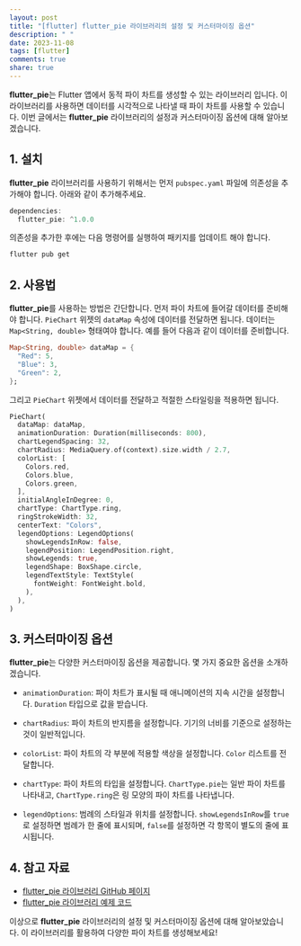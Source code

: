 ```yaml
---
layout: post
title: "[flutter] flutter_pie 라이브러리의 설정 및 커스터마이징 옵션"
description: " "
date: 2023-11-08
tags: [flutter]
comments: true
share: true
---
```


**flutter_pie**는 Flutter 앱에서 동적 파이 차트를 생성할 수 있는 라이브러리 입니다. 이 라이브러리를 사용하면 데이터를 시각적으로 나타낼 때 파이 차트를 사용할 수 있습니다. 이번 글에서는 **flutter_pie** 라이브러리의 설정과 커스터마이징 옵션에 대해 알아보겠습니다.

## 1. 설치

**flutter_pie** 라이브러리를 사용하기 위해서는 먼저 `pubspec.yaml` 파일에 의존성을 추가해야 합니다. 아래와 같이 추가해주세요.

```dart
dependencies:
  flutter_pie: ^1.0.0
```

의존성을 추가한 후에는 다음 명령어를 실행하여 패키지를 업데이트 해야 합니다.

```bash
flutter pub get
```

## 2. 사용법

**flutter_pie**를 사용하는 방법은 간단합니다. 먼저 파이 차트에 들어갈 데이터를 준비해야 합니다. `PieChart` 위젯의 `dataMap` 속성에 데이터를 전달하면 됩니다. 데이터는 `Map<String, double>` 형태여야 합니다. 예를 들어 다음과 같이 데이터를 준비합니다.

```dart
Map<String, double> dataMap = {
  "Red": 5,
  "Blue": 3,
  "Green": 2,
};
```

그리고 `PieChart` 위젯에서 데이터를 전달하고 적절한 스타일링을 적용하면 됩니다.

```dart
PieChart(
  dataMap: dataMap,
  animationDuration: Duration(milliseconds: 800),
  chartLegendSpacing: 32,
  chartRadius: MediaQuery.of(context).size.width / 2.7,
  colorList: [
    Colors.red,
    Colors.blue,
    Colors.green,
  ],
  initialAngleInDegree: 0,
  chartType: ChartType.ring,
  ringStrokeWidth: 32,
  centerText: "Colors",
  legendOptions: LegendOptions(
    showLegendsInRow: false,
    legendPosition: LegendPosition.right,
    showLegends: true,
    legendShape: BoxShape.circle,
    legendTextStyle: TextStyle(
      fontWeight: FontWeight.bold,
    ),
  ),
)
```


## 3. 커스터마이징 옵션

**flutter_pie**는 다양한 커스터마이징 옵션을 제공합니다. 몇 가지 중요한 옵션을 소개하겠습니다.

- `animationDuration`: 파이 차트가 표시될 때 애니메이션의 지속 시간을 설정합니다. `Duration` 타입으로 값을 받습니다.

- `chartRadius`: 파이 차트의 반지름을 설정합니다. 기기의 너비를 기준으로 설정하는 것이 일반적입니다.

- `colorList`: 파이 차트의 각 부분에 적용할 색상을 설정합니다. `Color` 리스트를 전달합니다.

- `chartType`: 파이 차트의 타입을 설정합니다. `ChartType.pie`는 일반 파이 차트를 나타내고, `ChartType.ring`은 링 모양의 파이 차트를 나타냅니다.

- `legendOptions`: 범례의 스타일과 위치를 설정합니다. `showLegendsInRow`를 `true`로 설정하면 범례가 한 줄에 표시되며, `false`를 설정하면 각 항목이 별도의 줄에 표시됩니다.

## 4. 참고 자료

- [flutter_pie 라이브러리 GitHub 페이지](https://github.com/rajeshzmoke/flutter_pie)
- [flutter_pie 라이브러리 예제 코드](https://pub.dev/packages/flutter_pie/example)

이상으로 **flutter_pie** 라이브러리의 설정 및 커스터마이징 옵션에 대해 알아보았습니다. 이 라이브러리를 활용하여 다양한 파이 차트를 생성해보세요!